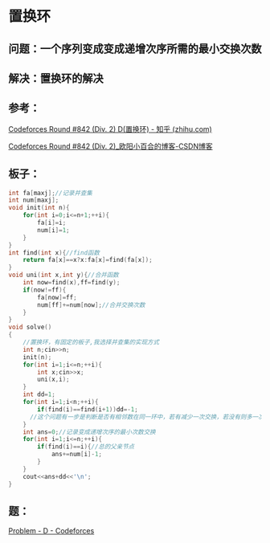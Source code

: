 # 置换环

## 问题：一个序列变成变成递增次序所需的最小交换次数

## 解决：置换环的解决

## 参考：

[Codeforces Round #842 (Div. 2) D(置换环) - 知乎 (zhihu.com)](https://zhuanlan.zhihu.com/p/596949353)

[Codeforces Round #842 (Div. 2)_欧阳小百合的博客-CSDN博客](https://blog.csdn.net/weixin_45849398/article/details/128676894)

## 板子：

```C++
int fa[maxj];//记录并查集
int num[maxj];
void init(int n){
    for(int i=0;i<=n+1;++i){
        fa[i]=i;
        num[i]=1;
    }
}
int find(int x){//find函数
    return fa[x]==x?x:fa[x]=find(fa[x]);
}
void uni(int x,int y){//合并函数
    int now=find(x),ff=find(y);
    if(now!=ff){
        fa[now]=ff;
        num[ff]+=num[now];//合并交换次数
    }
}
void solve()
{
	//置换环，有固定的板子,我选择并查集的实现方式
    int n;cin>>n;
    init(n);
    for(int i=1;i<=n;++i){
        int x;cin>>x;
        uni(x,i);
    }
    int dd=1;
    for(int i=1;i<n;++i){
        if(find(i)==find(i+1))dd=-1;
      //这个问题有一步是判断是否有相邻数在同一环中，若有减少一次交换，若没有则多一次交换
    }
    int ans=0;//记录变成递增次序的最小次数交换
    for(int i=1;i<=n;++i){
        if(find(i)==i){//总的父亲节点
            ans+=num[i]-1;
        }
    }
    cout<<ans+dd<<'\n';
}   
```

## 题：

[Problem - D - Codeforces](https://codeforces.com/contest/1768/problem/D)

